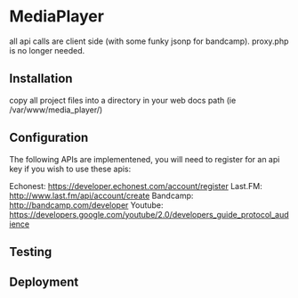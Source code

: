 # MediaPlayer

all api calls are client side (with some funky jsonp for bandcamp).  proxy.php is no longer needed.

## Installation

copy all project files into a directory in your web docs path (ie /var/www/media_player/)

## Configuration

The following APIs are implementened, you will need to register for an api key if you wish to use these apis:

Echonest: https://developer.echonest.com/account/register
Last.FM: http://www.last.fm/api/account/create
Bandcamp: http://bandcamp.com/developer
Youtube: https://developers.google.com/youtube/2.0/developers_guide_protocol_audience


## Testing


## Deployment
